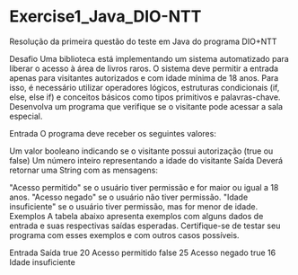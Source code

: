 # Exercise1_Java_DIO-NTT
Resolução da primeira questão do teste em Java do programa DIO+NTT




Desafio
Uma biblioteca está implementando um sistema automatizado para liberar o acesso à área de livros raros. O sistema deve permitir a entrada apenas para visitantes autorizados e com idade mínima de 18 anos. Para isso, é necessário utilizar operadores lógicos, estruturas condicionais (if, else, else if) e conceitos básicos como tipos primitivos e palavras-chave. Desenvolva um programa que verifique se o visitante pode acessar a sala especial.

Entrada
O programa deve receber os seguintes valores:

Um valor booleano indicando se o visitante possui autorização (true ou false)
Um número inteiro representando a idade do visitante
Saída
Deverá retornar uma String com as mensagens:

"Acesso permitido" se o usuário tiver permissão e for maior ou igual a 18 anos.
"Acesso negado" se o usuário não tiver permissão.
"Idade insuficiente" se o usuário tiver permissão, mas for menor de idade.
Exemplos
A tabela abaixo apresenta exemplos com alguns dados de entrada e suas respectivas saídas esperadas. Certifique-se de testar seu programa com esses exemplos e com outros casos possíveis.

Entrada	Saída
true
20	Acesso permitido
false
25	Acesso negado
true
16	Idade insuficiente
